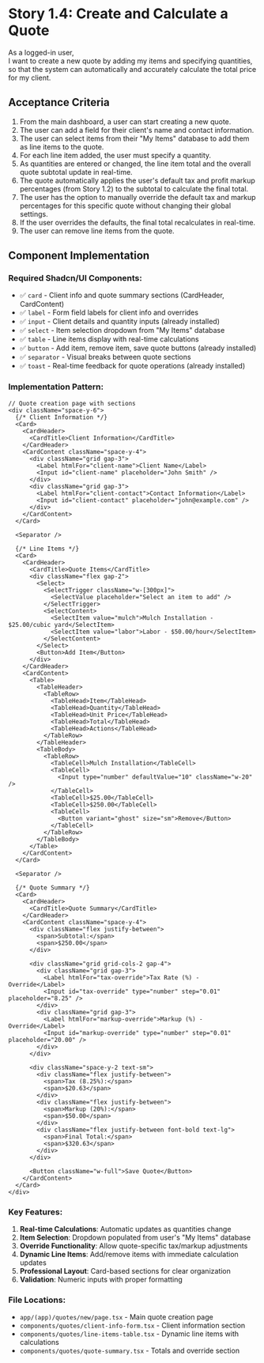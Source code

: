 # Story 1.4: Create and Calculate a Quote

As a logged-in user,  
I want to create a new quote by adding my items and specifying quantities,  
so that the system can automatically and accurately calculate the total price for my client.  

## Acceptance Criteria

1. From the main dashboard, a user can start creating a new quote.  
2. The user can add a field for their client's name and contact information.  
3. The user can select items from their "My Items" database to add them as line items to the quote.  
4. For each line item added, the user must specify a quantity.  
5. As quantities are entered or changed, the line item total and the overall quote subtotal update in real-time.  
6. The quote automatically applies the user's default tax and profit markup percentages (from Story 1.2) to the subtotal to calculate the final total.  
7. The user has the option to manually override the default tax and markup percentages for this specific quote without changing their global settings.  
8. If the user overrides the defaults, the final total recalculates in real-time.  
9. The user can remove line items from the quote.

## Component Implementation

### Required Shadcn/UI Components:
- ✅ `card` - Client info and quote summary sections (CardHeader, CardContent)
- ✅ `label` - Form field labels for client info and overrides
- ✅ `input` - Client details and quantity inputs (already installed)
- ✅ `select` - Item selection dropdown from "My Items" database
- ✅ `table` - Line items display with real-time calculations
- ✅ `button` - Add item, remove item, save quote buttons (already installed)
- ✅ `separator` - Visual breaks between quote sections
- ✅ `toast` - Real-time feedback for quote operations (already installed)

### Implementation Pattern:
```tsx
// Quote creation page with sections
<div className="space-y-6">
  {/* Client Information */}
  <Card>
    <CardHeader>
      <CardTitle>Client Information</CardTitle>
    </CardHeader>
    <CardContent className="space-y-4">
      <div className="grid gap-3">
        <Label htmlFor="client-name">Client Name</Label>
        <Input id="client-name" placeholder="John Smith" />
      </div>
      <div className="grid gap-3">
        <Label htmlFor="client-contact">Contact Information</Label>
        <Input id="client-contact" placeholder="john@example.com" />
      </div>
    </CardContent>
  </Card>
  
  <Separator />
  
  {/* Line Items */}
  <Card>
    <CardHeader>
      <CardTitle>Quote Items</CardTitle>
      <div className="flex gap-2">
        <Select>
          <SelectTrigger className="w-[300px]">
            <SelectValue placeholder="Select an item to add" />
          </SelectTrigger>
          <SelectContent>
            <SelectItem value="mulch">Mulch Installation - $25.00/cubic yard</SelectItem>
            <SelectItem value="labor">Labor - $50.00/hour</SelectItem>
          </SelectContent>
        </Select>
        <Button>Add Item</Button>
      </div>
    </CardHeader>
    <CardContent>
      <Table>
        <TableHeader>
          <TableRow>
            <TableHead>Item</TableHead>
            <TableHead>Quantity</TableHead>
            <TableHead>Unit Price</TableHead>
            <TableHead>Total</TableHead>
            <TableHead>Actions</TableHead>
          </TableRow>
        </TableHeader>
        <TableBody>
          <TableRow>
            <TableCell>Mulch Installation</TableCell>
            <TableCell>
              <Input type="number" defaultValue="10" className="w-20" />
            </TableCell>
            <TableCell>$25.00</TableCell>
            <TableCell>$250.00</TableCell>
            <TableCell>
              <Button variant="ghost" size="sm">Remove</Button>
            </TableCell>
          </TableRow>
        </TableBody>
      </Table>
    </CardContent>
  </Card>
  
  <Separator />
  
  {/* Quote Summary */}
  <Card>
    <CardHeader>
      <CardTitle>Quote Summary</CardTitle>
    </CardHeader>
    <CardContent className="space-y-4">
      <div className="flex justify-between">
        <span>Subtotal:</span>
        <span>$250.00</span>
      </div>
      
      <div className="grid grid-cols-2 gap-4">
        <div className="grid gap-3">
          <Label htmlFor="tax-override">Tax Rate (%) - Override</Label>
          <Input id="tax-override" type="number" step="0.01" placeholder="8.25" />
        </div>
        <div className="grid gap-3">
          <Label htmlFor="markup-override">Markup (%) - Override</Label>
          <Input id="markup-override" type="number" step="0.01" placeholder="20.00" />
        </div>
      </div>
      
      <div className="space-y-2 text-sm">
        <div className="flex justify-between">
          <span>Tax (8.25%):</span>
          <span>$20.63</span>
        </div>
        <div className="flex justify-between">
          <span>Markup (20%):</span>
          <span>$50.00</span>
        </div>
        <div className="flex justify-between font-bold text-lg">
          <span>Final Total:</span>
          <span>$320.63</span>
        </div>
      </div>
      
      <Button className="w-full">Save Quote</Button>
    </CardContent>
  </Card>
</div>
```

### Key Features:
1. **Real-time Calculations**: Automatic updates as quantities change
2. **Item Selection**: Dropdown populated from user's "My Items" database
3. **Override Functionality**: Allow quote-specific tax/markup adjustments
4. **Dynamic Line Items**: Add/remove items with immediate calculation updates
5. **Professional Layout**: Card-based sections for clear organization
6. **Validation**: Numeric inputs with proper formatting

### File Locations:
- `app/(app)/quotes/new/page.tsx` - Main quote creation page
- `components/quotes/client-info-form.tsx` - Client information section
- `components/quotes/line-items-table.tsx` - Dynamic line items with calculations
- `components/quotes/quote-summary.tsx` - Totals and override section
